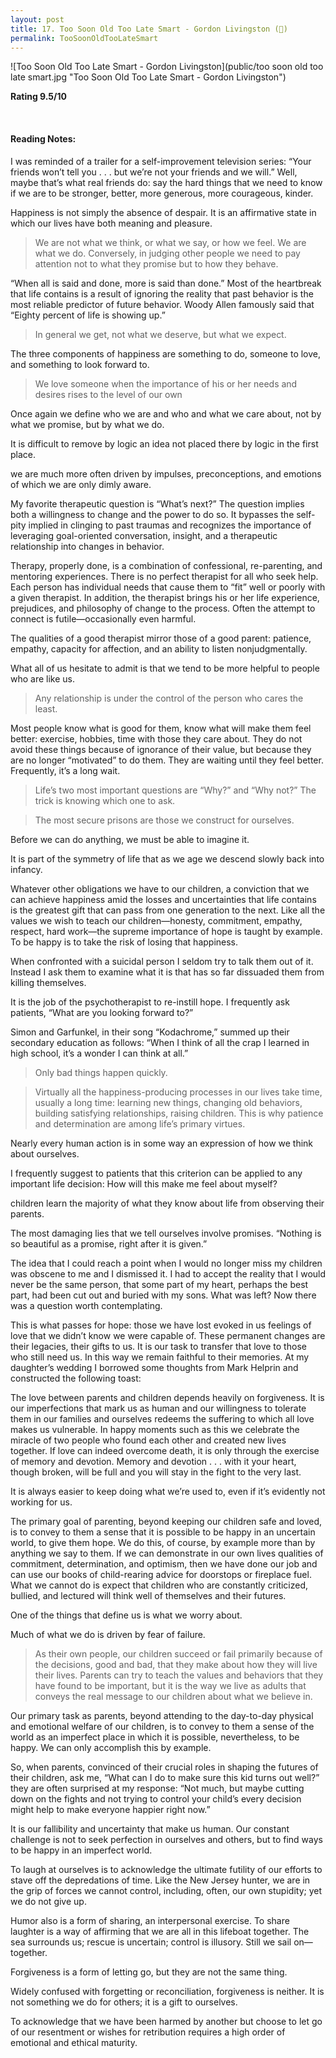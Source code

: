 ```yaml
---
layout: post
title: 17. Too Soon Old Too Late Smart - Gordon Livingston (📱)
permalink: TooSoonOldTooLateSmart
---
```


![Too Soon Old Too Late Smart - Gordon Livingston](public/too soon old too late smart.jpg "Too Soon Old Too Late Smart - Gordon Livingston")

**Rating 9.5/10**

<br>

#### Reading Notes:

I was reminded of a trailer for a self-improvement television series: “Your friends won’t tell you . . . but we’re not your friends and we will.” Well, maybe that’s what real friends do: say the hard things that we need to know if we are to be stronger, better, more generous, more courageous, kinder.

Happiness is not simply the absence of despair. It is an affirmative state in which our lives have both meaning and pleasure.

> We are not what we think, or what we say, or how we feel. We are what we do. Conversely, in judging other people we need to pay attention not to what they promise but to how they behave.

“When all is said and done, more is said than done.”
Most of the heartbreak that life contains is a result of ignoring the reality that past behavior is the most reliable predictor of future behavior.
Woody Allen famously said that “Eighty percent of life is showing up.”

> In general we get, not what we deserve, but what we expect.

The three components of happiness are something to do, someone to love, and something to look forward to.

> We love someone when the importance of his or her needs and desires rises to the level of our own

Once again we define who we are and who and what we care about, not by what we promise, but by what we do.

It is difficult to remove by logic an idea not placed there by logic in the first place.

we are much more often driven by impulses, preconceptions, and emotions of which we are only dimly aware.

My favorite therapeutic question is “What’s next?” The question implies both a willingness to change and the power to do so. It bypasses the self-pity implied in clinging to past traumas and recognizes the importance of leveraging goal-oriented conversation, insight, and a therapeutic relationship into changes in behavior.

Therapy, properly done, is a combination of confessional, re-parenting, and mentoring experiences. There is no perfect therapist for all who seek help. Each person has individual needs that cause them to “fit” well or poorly with a given therapist. In addition, the therapist brings his or her life experience, prejudices, and philosophy of change to the process. Often the attempt to connect is futile—occasionally even harmful.

The qualities of a good therapist mirror those of a good parent: patience, empathy, capacity for affection, and an ability to listen nonjudgmentally.

What all of us hesitate to admit is that we tend to be more helpful to people who are like us.

> Any relationship is under the control of the person who cares the least.

Most people know what is good for them, know what will make them feel better: exercise, hobbies, time with those they care about. They do not avoid these things because of ignorance of their value, but because they are no longer “motivated” to do them. They are waiting until they feel better. Frequently, it’s a long wait.

> Life’s two most important questions are “Why?” and “Why not?” The trick is knowing which one to ask.

> The most secure prisons are those we construct for ourselves.

Before we can do anything, we must be able to imagine it.

It is part of the symmetry of life that as we age we descend slowly back into infancy.

Whatever other obligations we have to our children, a conviction that we can achieve happiness amid the losses and uncertainties that life contains is the greatest gift that can pass from one generation to the next. Like all the values we wish to teach our children—honesty, commitment, empathy, respect, hard work—the supreme importance of hope is taught by example.
To be happy is to take the risk of losing that happiness.

When confronted with a suicidal person I seldom try to talk them out of it. Instead I ask them to examine what it is that has so far dissuaded them from killing themselves.

It is the job of the psychotherapist to re-instill hope. I frequently ask patients, “What are you looking forward to?”

Simon and Garfunkel, in their song “Kodachrome,” summed up their secondary education as follows: “When I think of all the crap I learned in high school, it’s a wonder I can think at all.”

> Only bad things happen quickly.

> Virtually all the happiness-producing processes in our lives take time, usually a long time: learning new things, changing old behaviors, building satisfying relationships, raising children. This is why patience and determination are among life’s primary virtues.

Nearly every human action is in some way an expression of how we think about ourselves.

I frequently suggest to patients that this criterion can be applied to any important life decision: How will this make me feel about myself?

children learn the majority of what they know about life from observing their parents.

The most damaging lies that we tell ourselves involve promises. “Nothing is so beautiful as a promise, right after it is given.”

The idea that I could reach a point when I would no longer miss my children was obscene to me and I dismissed it. I had to accept the reality that I would never be the same person, that some part of my heart, perhaps the best part, had been cut out and buried with my sons. What was left? Now there was a question worth contemplating.

This is what passes for hope: those we have lost evoked in us feelings of love that we didn’t know we were capable of. These permanent changes are their legacies, their gifts to us. It is our task to transfer that love to those who still need us. In this way we remain faithful to their memories.
At my daughter’s wedding I borrowed some thoughts from Mark Helprin and constructed the following toast:

The love between parents and children depends heavily on forgiveness. It is our imperfections that mark us as human and our willingness to tolerate them in our families and ourselves redeems the suffering to which all love makes us vulnerable. In happy moments such as this we celebrate the miracle of two people who found each other and created new lives together. If love can indeed overcome death, it is only through the exercise of memory and devotion. Memory and devotion . . . with it your heart, though broken, will be full and you will stay in the fight to the very last.

It is always easier to keep doing what we’re used to, even if it’s evidently not working for us.

The primary goal of parenting, beyond keeping our children safe and loved, is to convey to them a sense that it is possible to be happy in an uncertain world, to give them hope. We do this, of course, by example more than by anything we say to them. If we can demonstrate in our own lives qualities of commitment, determination, and optimism, then we have done our job and can use our books of child-rearing advice for doorstops or fireplace fuel. What we cannot do is expect that children who are constantly criticized, bullied, and lectured will think well of themselves and their futures.

One of the things that define us is what we worry about.

Much of what we do is driven by fear of failure.

> As their own people, our children succeed or fail primarily because of the decisions, good and bad, that they make about how they will live their lives. Parents can try to teach the values and behaviors that they have found to be important, but it is the way we live as adults that conveys the real message to our children about what we believe in.

Our primary task as parents, beyond attending to the day-to-day physical and emotional welfare of our children, is to convey to them a sense of the world as an imperfect place in which it is possible, nevertheless, to be happy. We can only accomplish this by example.

So, when parents, convinced of their crucial roles in shaping the futures of their children, ask me, “What can I do to make sure this kid turns out well?” they are often surprised at my response: “Not much, but maybe cutting down on the fights and not trying to control your child’s every decision might help to make everyone happier right now.”

It is our fallibility and uncertainty that make us human. Our constant challenge is not to seek perfection in ourselves and others, but to find ways to be happy in an imperfect world.

To laugh at ourselves is to acknowledge the ultimate futility of our efforts to stave off the depredations of time. Like the New Jersey hunter, we are in the grip of forces we cannot control, including, often, our own stupidity; yet we do not give up.

Humor also is a form of sharing, an interpersonal exercise. To share laughter is a way of affirming that we are all in this lifeboat together. The sea surrounds us; rescue is uncertain; control is illusory. Still we sail on—together.

Forgiveness is a form of letting go, but they are not the same thing.

Widely confused with forgetting or reconciliation, forgiveness is neither. It is not something we do for others; it is a gift to ourselves.

To acknowledge that we have been harmed by another but choose to let go of our resentment or wishes for retribution requires a high order of emotional and ethical maturity.
